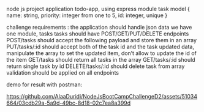  node js project application todo-app, using express module
task model
{
name: string,
priority: integer from one to 5,
id: integer, unique
}

challenge requirements : 
the application should handle json data
we have one module, tasks
tasks should have POST/GET/PUT/DELETE endpoints
POST/tasks should accept the following payload and store them in an array
PUT/tasks/:id should accept both of the task id and the task updated data, manipulate the array to set the updated item, don’t allow to update the id of the item
GET/tasks should return all tasks in the array
GET/tasks/:id should return single task by id
DELETE/tasks/:id should delete task from array
validation should be applied on all endpoints

demo for result with postman: 


https://github.com/AlaaDuridi/NodeJsBootCampChallengeD2/assets/51034664/03cdb29a-5a9d-49bc-8d18-02c7ea8a399d

